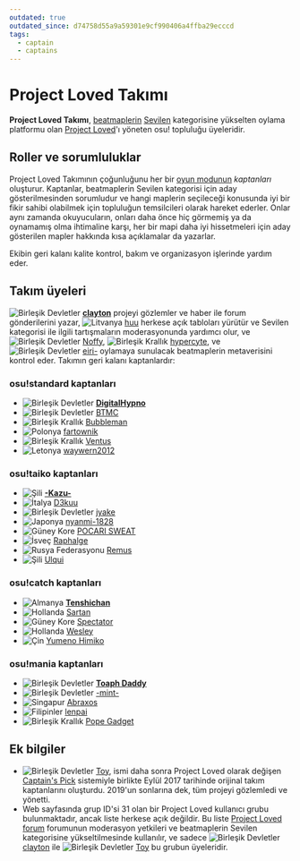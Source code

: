 ```yaml
---
outdated: true
outdated_since: d74758d55a9a59301e9cf990406a4ffba29ecccd
tags:
  - captain
  - captains
---
```


# Project Loved Takımı

**Project Loved Takımı**, [beatmaplerin](/wiki/Beatmaps) [Sevilen](/wiki/Beatmaps#loved) kategorisine yükselten oylama platformu olan [Project Loved](/wiki/Project_Loved)'ı yöneten osu! topluluğu üyeleridir.

## Roller ve sorumluluklar

Project Loved Takımının çoğunluğunu her bir [oyun modunun](/wiki/Game_mode) *kaptanları* oluşturur. Kaptanlar, beatmaplerin Sevilen kategorisi için aday gösterilmesinden sorumludur ve hangi maplerin seçileceği konusunda iyi bir fikir sahibi olabilmek için topluluğun temsilcileri olarak hareket ederler. Onlar aynı zamanda okuyucuların, onları daha önce hiç görmemiş ya da oynamamış olma ihtimaline karşı, her bir mapi daha iyi hissetmeleri için aday gösterilen mapler hakkında kısa açıklamalar da yazarlar.

Ekibin geri kalanı kalite kontrol, bakım ve organizasyon işlerinde yardım eder.

## Takım üyeleri

![][flag_US] **[clayton](https://osu.ppy.sh/users/3666350)** projeyi gözlemler ve haber ile forum gönderilerini yazar, ![][flag_LT] [huu](https://osu.ppy.sh/users/6044237) herkese açık tabloları yürütür ve Sevilen kategorisi ile ilgili tartışmaların moderasyonunda yardımcı olur, ve ![][flag_US] [Noffy](https://osu.ppy.sh/users/1541323), ![][flag_GB] [hypercyte](https://osu.ppy.sh/users/9155377), ve ![][flag_US] [eiri-](https://osu.ppy.sh/users/3388410) oylamaya sunulacak beatmaplerin metaverisini kontrol eder. Takımın geri kalanı kaptanlardır:

### osu!standard kaptanları

- ![][flag_US] **[DigitalHypno](https://osu.ppy.sh/users/4384207)**
- ![][flag_US] [BTMC](https://osu.ppy.sh/users/3171691)
- ![][flag_GB] [Bubbleman](https://osu.ppy.sh/users/5182050)
- ![][flag_PL] [fartownik](https://osu.ppy.sh/users/56917)
- ![][flag_GB] [Ventus](https://osu.ppy.sh/users/1986262)
- ![][flag_LV] [waywern2012](https://osu.ppy.sh/users/5870453)

### osu!taiko kaptanları

- ![][flag_CL] **[-Kazu-](https://osu.ppy.sh/users/920861)**
- ![][flag_IT] [D3kuu](https://osu.ppy.sh/users/7807444)
- ![][flag_US] [jyake](https://osu.ppy.sh/users/9099822)
- ![][flag_JP] [nyanmi-1828](https://osu.ppy.sh/users/6866480)
- ![][flag_KR] [POCARI SWEAT](https://osu.ppy.sh/users/5082685)
- ![][flag_SE] [Raphalge](https://osu.ppy.sh/users/3918650)
- ![][flag_RU] [Remus](https://osu.ppy.sh/users/6850949)
- ![][flag_CL] [Ulqui](https://osu.ppy.sh/users/1263669)

### osu!catch kaptanları

- ![][flag_DE] **[Tenshichan](https://osu.ppy.sh/users/1101600)**
- ![][flag_NL] [Sartan](https://osu.ppy.sh/users/4100941)
- ![][flag_KR] [Spectator](https://osu.ppy.sh/users/702598)
- ![][flag_NL] [Wesley](https://osu.ppy.sh/users/2407265)
- ![][flag_CN] [Yumeno Himiko](https://osu.ppy.sh/users/1806962)

### osu!mania kaptanları

- ![][flag_US] **[Toaph Daddy](https://osu.ppy.sh/users/7616811)**
- ![][flag_US] [-mint-](https://osu.ppy.sh/users/8976576)
- ![][flag_SG] [Abraxos](https://osu.ppy.sh/users/5025064)
- ![][flag_PH] [lenpai](https://osu.ppy.sh/users/5314573)
- ![][flag_GB] [Pope Gadget](https://osu.ppy.sh/users/2288341)

## Ek bilgiler

- ![][flag_US] [Toy](https://osu.ppy.sh/users/2757689), ismi daha sonra Project Loved olarak değişen [Captain's Pick](/wiki/Beatmaps/History_of_Loved#captain's-pick-and-project-loved-(sep-2017-–-present)) sistemiyle birlikte Eylül 2017 tarihinde orijinal takım kaptanlarını oluşturdu. 2019'un sonlarına dek, tüm projeyi gözlemledi ve yönetti.
- Web sayfasında grup ID'si 31 olan bir Project Loved kullanıcı grubu bulunmaktadır, ancak liste herkese açık değildir. Bu liste [Project Loved forum](https://osu.ppy.sh/community/forums/120) forumunun moderasyon yetkileri ve beatmaplerin Sevilen kategorisine yükseltilmesinde kullanılır, ve sadece ![][flag_US] [clayton](https://osu.ppy.sh/users/3666350) ile ![][flag_US] [Toy](https://osu.ppy.sh/users/2757689) bu grubun üyeleridir.

[flag_CL]: /wiki/shared/flag/CL.gif "Şili"
[flag_CN]: /wiki/shared/flag/CN.gif "Çin"
[flag_DE]: /wiki/shared/flag/DE.gif "Almanya"
[flag_GB]: /wiki/shared/flag/GB.gif "Birleşik Krallık"
[flag_IT]: /wiki/shared/flag/IT.gif "İtalya"
[flag_JP]: /wiki/shared/flag/JP.gif "Japonya"
[flag_KR]: /wiki/shared/flag/KR.gif "Güney Kore"
[flag_LT]: /wiki/shared/flag/LT.gif "Litvanya"
[flag_LV]: /wiki/shared/flag/LV.gif "Letonya"
[flag_NL]: /wiki/shared/flag/NL.gif "Hollanda"
[flag_PH]: /wiki/shared/flag/PH.gif "Filipinler"
[flag_PL]: /wiki/shared/flag/PL.gif "Polonya"
[flag_RU]: /wiki/shared/flag/RU.gif "Rusya Federasyonu"
[flag_SE]: /wiki/shared/flag/SE.gif "İsveç"
[flag_SG]: /wiki/shared/flag/SG.gif "Singapur"
[flag_US]: /wiki/shared/flag/US.gif "Birleşik Devletler"
